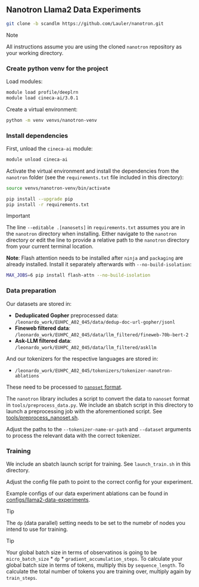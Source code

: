 ## Nanotron Llama2 Data Experiments

```bash
git clone -b scandlm https://github.com/Lauler/nanotron.git
```

> [!NOTE]
> All instructions assume you are using the cloned `nanotron` repository as your working directory.

### Create python venv for the project

Load modules:

```bash
module load profile/deeplrn
module load cineca-ai/3.0.1
```

Create a virtual environment:

```bash
python -m venv venvs/nanotron-venv
```

### Install dependencies

First, unload the `cineca-ai` module:

```bash
module unload cineca-ai
```

Activate the virtual environment and install the dependencies from the `nanotron` folder (see the `requirements.txt` file included in this directory):

```bash
source venvs/nanotron-venv/bin/activate
```

```bash
pip install --upgrade pip
pip install -r requirements.txt
```

> [!IMPORTANT] 
> The line `--editable .[nanosets]` in `requirements.txt` assumes you are in the `nanotron` directory when installing. Either navigate to the `nanotron` directory or edit the line to provide a relative path to the `nanotron` directory from your current terminal location.

**Note**: Flash attention needs to be installed after `ninja` and `packaging` are already installed. Install it separately afterwards with `--no-build-isolation`:

```bash
MAX_JOBS=6 pip install flash-attn --no-build-isolation
```

### Data preparation

Our datasets are stored in:

* **Deduplicated Gopher** preprocessed data: `/leonardo_work/EUHPC_A02_045/data/dedup-doc-url-gopher/jsonl`
* **Fineweb filtered data**:  `/leonardo_work/EUHPC_A02_045/data/llm_filtered/fineweb-70b-bert-2`
* **Ask-LLM filtered data**:  `/leonardo_work/EUHPC_A02_045/data/llm_filtered/askllm`

And our tokenizers for the respective languages are stored in:

* `/leonardo_work/EUHPC_A02_045/tokenizers/tokenizer-nanotron-ablations`

These need to be processed to [`nanoset` format](https://github.com/huggingface/nanotron/blob/main/docs/nanoset.md).

The `nanotron` library includes a script to convert the data to `nanoset` format in `tools/preprocess_data.py`. We include an sbatch script in this directory to launch a preprocessing job with the aforementioned script. See [tools/preprocess_nanoset.sh](https://github.com/kb-labb/scandinavian-lm-leonardo/blob/main/scripts/llama2-data-experiments/tools/preprocess_nanoset.sh).

Adjust the paths to the `--tokenizer-name-or-path` and `--dataset` arguments to process the relevant data with the correct tokenizer.

### Training

We include an sbatch launch script for training. See `launch_train.sh` in this directory. 

Adjust the config file path to point to the correct config for your experiment.

Example configs of our data experiment ablations can be found in [configs/llama2-data-experiments](https://github.com/kb-labb/scandinavian-lm-leonardo/blob/main/configs/llama2-data-experiments).

> [!TIP] 
> The `dp` (data parallel) setting needs to be set to the numebr of nodes you intend to use for training. 

> [!TIP]
> Your global batch size in terms of observatinos is going to be `micro_batch_size` * `dp` * `gradient_accumulation_steps`. To calculate your global batch size in terms of tokens, multiply this by `sequence_length`. To calculate the total number of tokens you are training over, multiply again by `train_steps`. 